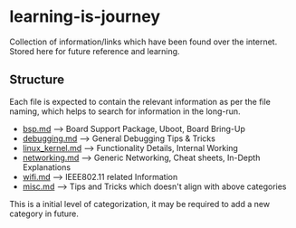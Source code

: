 # learning-is-journey

Collection of information/links which have been found over the internet. Stored here for future reference and learning.

## Structure

Each file is expected to contain the relevant information as per the file naming, which helps to search for information in the long-run.

- [bsp.md](bsp.md) --> Board Support Package, Uboot, Board Bring-Up 
- [debugging.md](debugging.md) --> General Debugging Tips & Tricks
- [linux_kernel.md](linux_kernel.md) --> Functionality Details, Internal Working
- [networking.md](networking.md) --> Generic Networking, Cheat sheets, In-Depth Explanations
- [wifi.md](wifi.md) --> IEEE802.11 related Information
- [misc.md](misc.md) --> Tips and Tricks which doesn't align with above categories

This is a initial level of categorization, it may be required to add a new category in future.
